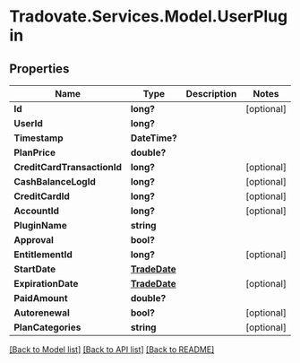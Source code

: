 # Tradovate.Services.Model.UserPlugin
## Properties

Name | Type | Description | Notes
------------ | ------------- | ------------- | -------------
**Id** | **long?** |  | [optional] 
**UserId** | **long?** |  | 
**Timestamp** | **DateTime?** |  | 
**PlanPrice** | **double?** |  | 
**CreditCardTransactionId** | **long?** |  | [optional] 
**CashBalanceLogId** | **long?** |  | [optional] 
**CreditCardId** | **long?** |  | [optional] 
**AccountId** | **long?** |  | [optional] 
**PluginName** | **string** |  | 
**Approval** | **bool?** |  | 
**EntitlementId** | **long?** |  | [optional] 
**StartDate** | [**TradeDate**](TradeDate.md) |  | 
**ExpirationDate** | [**TradeDate**](TradeDate.md) |  | [optional] 
**PaidAmount** | **double?** |  | 
**Autorenewal** | **bool?** |  | [optional] 
**PlanCategories** | **string** |  | [optional] 

[[Back to Model list]](../README.md#documentation-for-models) [[Back to API list]](../README.md#documentation-for-api-endpoints) [[Back to README]](../README.md)


